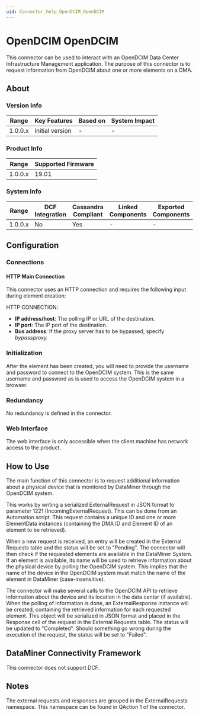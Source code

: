 ```yaml
---
uid: Connector_help_OpenDCIM_OpenDCIM
---
```


# OpenDCIM OpenDCIM

This connector can be used to interact with an OpenDCIM Data Center Infrastructure Management application. The purpose of this connector is to request information from OpenDCIM about one or more elements on a DMA.

## About

### Version Info

| Range     | Key Features     | Based on     | System Impact     |
|-----------|------------------|--------------|-------------------|
| 1.0.0.x   | Initial version  | -            | -                 |

### Product Info

| Range     | Supported Firmware     |
|-----------|------------------------|
| 1.0.0.x   | 19.01                  |

### System Info

| Range     | DCF Integration     | Cassandra Compliant     | Linked Components     | Exported Components     |
|-----------|---------------------|-------------------------|-----------------------|-------------------------|
| 1.0.0.x   | No                  | Yes                     | -                     | -                       |

## Configuration

### Connections

#### HTTP Main Connection

This connector uses an HTTP connection and requires the following input during element creation:

HTTP CONNECTION:

- **IP address/host**: The polling IP or URL of the destination.
- **IP port**: The IP port of the destination.
- **Bus address**: If the proxy server has to be bypassed, specify *bypassproxy.*

### Initialization

After the element has been created, you will need to provide the username and password to connect to the OpenDCIM system. This is the same username and password as is used to access the OpenDCIM system in a browser.

### Redundancy

No redundancy is defined in the connector.

### Web Interface

The web interface is only accessible when the client machine has network access to the product.

## How to Use

The main function of this connector is to request additional information about a physical device that is monitored by DataMiner through the OpenDCIM system.

This works by writing a serialized ExternalRequest in JSON format to parameter 1221 (IncomingExternalRequest). This can be done from an Automation script. This request contains a unique ID and one or more ElementData instances (containing the DMA ID and Element ID of an element to be retrieved).

When a new request is received, an entry will be created in the External Requests table and the status will be set to "Pending". The connector will then check if the requested elements are available in the DataMiner System. If an element is available, its name will be used to retrieve information about the physical device by polling the OpenDCIM system. This implies that the name of the device in the OpenDCIM system must match the name of the element in DataMiner (case-insensitive).

The connector will make several calls to the OpenDCIM API to retrieve information about the device and its location in the data center (if available). When the polling of information is done, an ExternalResponse instance will be created, containing the retrieved information for each requested element. This object will be serialized in JSON format and placed in the Response cell of the request in the External Requests table. The status will be updated to "Completed". Should something go wrong during the execution of the request, the status will be set to "Failed".

## DataMiner Connectivity Framework

This connector does not support DCF.

## Notes

The external requests and responses are grouped in the ExternalRequests namespace. This namespace can be found in QAction 1 of the connector.

